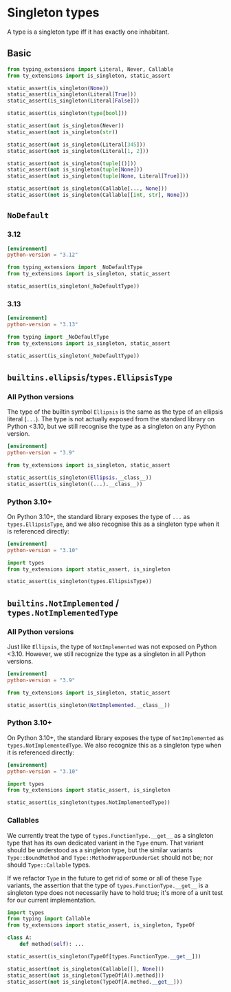 # Singleton types

A type is a singleton type iff it has exactly one inhabitant.

## Basic

```py
from typing_extensions import Literal, Never, Callable
from ty_extensions import is_singleton, static_assert

static_assert(is_singleton(None))
static_assert(is_singleton(Literal[True]))
static_assert(is_singleton(Literal[False]))

static_assert(is_singleton(type[bool]))

static_assert(not is_singleton(Never))
static_assert(not is_singleton(str))

static_assert(not is_singleton(Literal[345]))
static_assert(not is_singleton(Literal[1, 2]))

static_assert(not is_singleton(tuple[()]))
static_assert(not is_singleton(tuple[None]))
static_assert(not is_singleton(tuple[None, Literal[True]]))

static_assert(not is_singleton(Callable[..., None]))
static_assert(not is_singleton(Callable[[int, str], None]))
```

## `NoDefault`

### 3.12

```toml
[environment]
python-version = "3.12"
```

```py
from typing_extensions import _NoDefaultType
from ty_extensions import is_singleton, static_assert

static_assert(is_singleton(_NoDefaultType))
```

### 3.13

```toml
[environment]
python-version = "3.13"
```

```py
from typing import _NoDefaultType
from ty_extensions import is_singleton, static_assert

static_assert(is_singleton(_NoDefaultType))
```

## `builtins.ellipsis`/`types.EllipsisType`

### All Python versions

The type of the builtin symbol `Ellipsis` is the same as the type of an ellipsis literal (`...`).
The type is not actually exposed from the standard library on Python \<3.10, but we still recognise
the type as a singleton on any Python version.

```toml
[environment]
python-version = "3.9"
```

```py
from ty_extensions import is_singleton, static_assert

static_assert(is_singleton(Ellipsis.__class__))
static_assert(is_singleton((...).__class__))
```

### Python 3.10+

On Python 3.10+, the standard library exposes the type of `...` as `types.EllipsisType`, and we also
recognise this as a singleton type when it is referenced directly:

```toml
[environment]
python-version = "3.10"
```

```py
import types
from ty_extensions import static_assert, is_singleton

static_assert(is_singleton(types.EllipsisType))
```

## `builtins.NotImplemented` / `types.NotImplementedType`

### All Python versions

Just like `Ellipsis`, the type of `NotImplemented` was not exposed on Python \<3.10. However, we
still recognize the type as a singleton in all Python versions.

```toml
[environment]
python-version = "3.9"
```

```py
from ty_extensions import is_singleton, static_assert

static_assert(is_singleton(NotImplemented.__class__))
```

### Python 3.10+

On Python 3.10+, the standard library exposes the type of `NotImplemented` as
`types.NotImplementedType`. We also recognize this as a singleton type when it is referenced
directly:

```toml
[environment]
python-version = "3.10"
```

```py
import types
from ty_extensions import static_assert, is_singleton

static_assert(is_singleton(types.NotImplementedType))
```

### Callables

We currently treat the type of `types.FunctionType.__get__` as a singleton type that has its own
dedicated variant in the `Type` enum. That variant should be understood as a singleton type, but the
similar variants `Type::BoundMethod` and `Type::MethodWrapperDunderGet` should not be; nor should
`Type::Callable` types.

If we refactor `Type` in the future to get rid of some or all of these `Type` variants, the
assertion that the type of `types.FunctionType.__get__` is a singleton type does not necessarily
have to hold true; it's more of a unit test for our current implementation.

```py
import types
from typing import Callable
from ty_extensions import static_assert, is_singleton, TypeOf

class A:
    def method(self): ...

static_assert(is_singleton(TypeOf[types.FunctionType.__get__]))

static_assert(not is_singleton(Callable[[], None]))
static_assert(not is_singleton(TypeOf[A().method]))
static_assert(not is_singleton(TypeOf[A.method.__get__]))
```
